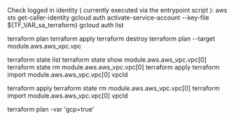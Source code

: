 Check logged in identity ( currently executed via the entrypoint script ):
aws sts get-caller-identity
gcloud auth activate-service-account --key-file ${TF_VAR_sa_terraform}
gcloud auth list

terraform plan
terraform apply
terraform destroy
terraform plan --target  module.aws.aws_vpc.vpc

terraform state list
terraform state show  module.aws.aws_vpc.vpc[0]
terraform state rm  module.aws.aws_vpc.vpc[0]
terraform apply
terraform import  module.aws.aws_vpc.vpc[0] vpcId

terraform apply
terraform state rm module.aws.aws_vpc.vpc[0]
terraform import module.aws.aws_vpc.vpc[0] vpcId

terraform plan -var 'gcp=true'